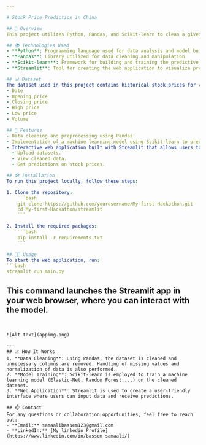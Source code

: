 ```yaml
---

# Stock Price Prediction in China

## 👋 Overview
This project utilizes Python, Pandas, and Scikit-learn to clean a given dataset and build a machine learning model for predicting stock prices in China. The project is then transformed into a web application using Streamlit, allowing users to interact with the model and visualize predictions.

## 📚 Technologies Used
- **Python**: Programming language used for data analysis and model building.
- **Pandas**: Library utilized for data cleaning and manipulation.
- **Scikit-learn**: Framework for building and training the predictive model.
- **Streamlit**: Tool for creating the web application to visualize predictions.

## 📊 Dataset
The dataset used in this project contains historical stock prices for various companies in China. Key features may include:
- Date
- Opening price
- Closing price
- High price
- Low price
- Volume

## 🚀 Features
- Data cleaning and preprocessing using Pandas.
- Implementation of a machine learning model using Scikit-learn to predict stock prices.
- Interactive web application built with Streamlit that allows users to:
  - Upload datasets.
  - View cleaned data.
  - Get predictions on stock prices.

## 🛠️ Installation
To run this project locally, follow these steps:

1. Clone the repository:
    ```bash
    git clone https://github.com/yourusername/My-first-Hackathon.git
    cd My-first-Hackathon/streamlit
    ```

2. Install the required packages:
    ```bash
    pip install -r requirements.txt
    ```

## 🧑‍💻 Usage
To start the web application, run:
```bash
streamlit run main.py
```
This command launches the Streamlit app in your web browser, where you can interact with the model.
--- 
```


![Alt text](appimg.png)

---
## 📈 How It Works
1. **Data Cleaning**: Using Pandas, the dataset is cleaned and unnecessary columns are removed. Handling of missing values and normalization of data is also performed.
2. **Model Training**: Scikit-learn is employed to train a machine learning model (Elastic-Net, Random Forest....) on the cleaned dataset.
3. **Web Application**: Streamlit is used to create a user-friendly interface where users can input data and receive predictions.

## 📫 Contact
For any questions or collaboration opportunities, feel free to reach out:
- **Email:** samaalibassem123@gmail.com
- **LinkedIn:** [My linkedin Profile](https://www.linkedin.com/in/bassem-samaali/)

